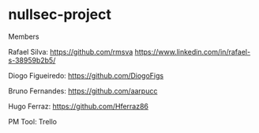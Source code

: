 # nullsec-project



Members

Rafael Silva: https://github.com/rmsva
              https://www.linkedin.com/in/rafael-s-38959b2b5/

Diogo Figueiredo: https://github.com/DiogoFigs

Bruno Fernandes: https://github.com/aarpucc

Hugo Ferraz: https://github.com/Hferraz86

PM Tool: Trello
